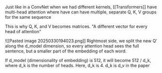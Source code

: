 Just like in a ConvNet when we had different kernels, [[Transformers]] have multi-head attention where have can have multiple, separate Q, K, V groups for the same sequence

This is why Q, K, and V becomes matrices. "A different vector for every head of attention"


![[Pasted image 20250330194023.png]]
Rightmost side, we split the new Q' along the d_model dimension, so every attention head sees the full sentence, but a smaller part of the embedding of each word.

If d_model (dimensionality of embedding) is 512, it will become 512 / d_k, where d_k is the number of heads. Here, d_k is 4. d_k is d_v in the paper